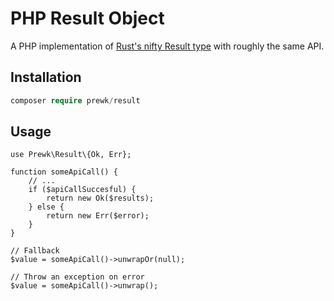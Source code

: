 # PHP Result Object

A PHP implementation of [Rust's nifty Result type](https://doc.rust-lang.org/std/result/enum.Result.html) with roughly the same API.

## Installation

```php
composer require prewk/result
```

## Usage

```
use Prewk\Result\{Ok, Err};

function someApiCall() {
    // ...
    if ($apiCallSuccesful) {
        return new Ok($results);
    } else {
        return new Err($error);
    }
}

// Fallback
$value = someApiCall()->unwrapOr(null);

// Throw an exception on error
$value = someApiCall()->unwrap();
```